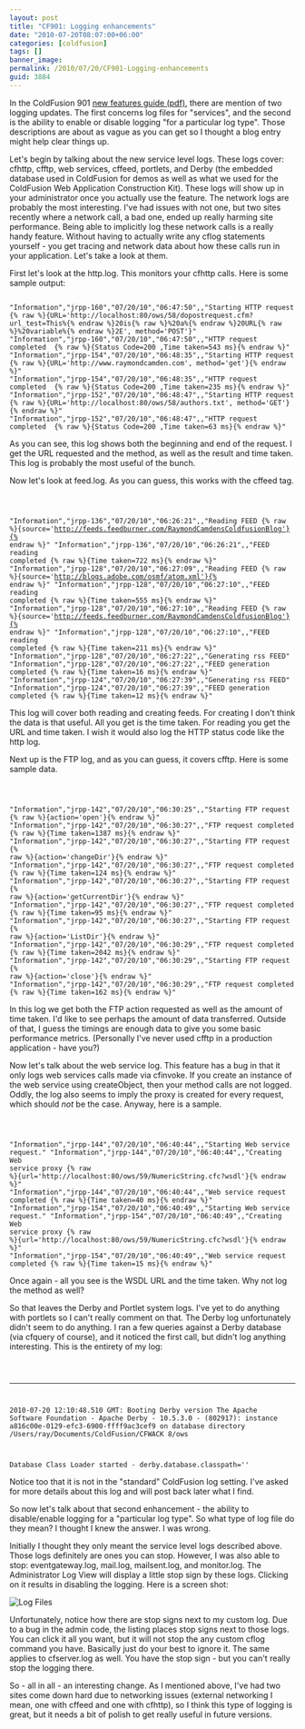 ```yaml
---
layout: post
title: "CF901: Logging enhancements"
date: "2010-07-20T08:07:00+06:00"
categories: [coldfusion]
tags: []
banner_image: 
permalink: /2010/07/20/CF901-Logging-enhancements
guid: 3884
---
```


In the ColdFusion 901 <a href="http://www.adobe.com/support/documentation/en/coldfusion/901/cf901features.pdf">new features guide (pdf)</a>, there are mention of two logging updates. The first concerns log files for "services", and the second is the ability to enable or disable logging "for a particular log type". Those descriptions are about as vague as you can get so I thought a blog entry might help clear things up.
<!--more-->
<p>
Let's begin by talking about the new service level logs. These logs cover: cfhttp, cfftp, web services, cffeed, portlets, and Derby (the embedded database used in ColdFusion for demos as well as what we used for the ColdFusion Web Application Construction Kit). These logs will show up in your administrator once you actually use the feature. The network logs are probably the most interesting. I've had issues with not one, but two sites recently where a network call, a bad one, ended up really harming site performance. Being able to implicitly log these network calls is a really handy feature. Without having to actually write any cflog statements yourself - you get tracing and network data about how these calls run in your application. Let's take a look at them.
<p>

First let's look at the http.log. This monitors your cfhttp calls. Here is some sample output:
<p>

<code>
"Information","jrpp-160","07/20/10","06:47:50",,"Starting HTTP request {% raw %}{URL='http://localhost:80/ows/58/dopostrequest.cfm?url_test=This%{% endraw %}20is{% raw %}%20a%{% endraw %}20URL{% raw %}%20variable%{% endraw %}2E', method='POST'}"
"Information","jrpp-160","07/20/10","06:47:50",,"HTTP request completed  {% raw %}{Status Code=200 ,Time taken=543 ms}{% endraw %}"
"Information","jrpp-154","07/20/10","06:48:35",,"Starting HTTP request {% raw %}{URL='http://www.raymondcamden.com', method='get'}{% endraw %}"
"Information","jrpp-154","07/20/10","06:48:35",,"HTTP request completed  {% raw %}{Status Code=200 ,Time taken=235 ms}{% endraw %}"
"Information","jrpp-152","07/20/10","06:48:47",,"Starting HTTP request {% raw %}{URL='http://localhost:80/ows/58/authors.txt', method='GET'}{% endraw %}"
"Information","jrpp-152","07/20/10","06:48:47",,"HTTP request completed  {% raw %}{Status Code=200 ,Time taken=63 ms}{% endraw %}"
</code>

<p>

As you can see, this log shows both the beginning and end of the request. I get the URL requested and the method, as well as the result and time taken. This log is probably the most useful of the bunch. 

<p>

Now let's look at feed.log. As you can guess, this works with the cffeed tag.

<p>

<code>

"Information","jrpp-136","07/20/10","06:26:21",,"Reading FEED {% raw %}{source='http://feeds.feedburner.com/RaymondCamdensColdfusionBlog'}{% endraw %}"
"Information","jrpp-136","07/20/10","06:26:21",,"FEED reading completed {% raw %}{Time taken=722 ms}{% endraw %}"
"Information","jrpp-128","07/20/10","06:27:09",,"Reading FEED {% raw %}{source='http://blogs.adobe.com/osmf/atom.xml'}{% endraw %}"
"Information","jrpp-128","07/20/10","06:27:10",,"FEED reading completed {% raw %}{Time taken=555 ms}{% endraw %}"
"Information","jrpp-128","07/20/10","06:27:10",,"Reading FEED {% raw %}{source='http://feeds.feedburner.com/RaymondCamdensColdfusionBlog'}{% endraw %}"
"Information","jrpp-128","07/20/10","06:27:10",,"FEED reading completed {% raw %}{Time taken=211 ms}{% endraw %}"
"Information","jrpp-128","07/20/10","06:27:22",,"Generating rss FEED"
"Information","jrpp-128","07/20/10","06:27:22",,"FEED generation completed {% raw %}{Time taken=16 ms}{% endraw %}"
"Information","jrpp-124","07/20/10","06:27:39",,"Generating rss FEED"
"Information","jrpp-124","07/20/10","06:27:39",,"FEED generation completed {% raw %}{Time taken=12 ms}{% endraw %}"
</code>

<p>

This log will cover both reading and creating feeds. For creating I don't think the data is that useful. All you get is the time taken. For reading you get the URL and time taken. I wish it would also log the HTTP status code like the http log. 

<p>

Next up is the FTP log, and as you can guess, it covers cfftp. Here is some sample data.

<p>

<code>

"Information","jrpp-142","07/20/10","06:30:25",,"Starting FTP request {% raw %}{action='open'}{% endraw %}"
"Information","jrpp-142","07/20/10","06:30:27",,"FTP request completed {% raw %}{Time taken=1387 ms}{% endraw %}"
"Information","jrpp-142","07/20/10","06:30:27",,"Starting FTP request {% raw %}{action='changeDir'}{% endraw %}"
"Information","jrpp-142","07/20/10","06:30:27",,"FTP request completed {% raw %}{Time taken=124 ms}{% endraw %}"
"Information","jrpp-142","07/20/10","06:30:27",,"Starting FTP request {% raw %}{action='getCurrentDir'}{% endraw %}"
"Information","jrpp-142","07/20/10","06:30:27",,"FTP request completed {% raw %}{Time taken=95 ms}{% endraw %}"
"Information","jrpp-142","07/20/10","06:30:27",,"Starting FTP request {% raw %}{action='ListDir'}{% endraw %}"
"Information","jrpp-142","07/20/10","06:30:29",,"FTP request completed {% raw %}{Time taken=2042 ms}{% endraw %}"
"Information","jrpp-142","07/20/10","06:30:29",,"Starting FTP request {% raw %}{action='close'}{% endraw %}"
"Information","jrpp-142","07/20/10","06:30:29",,"FTP request completed {% raw %}{Time taken=162 ms}{% endraw %}"
</code>

<p>

In this log we get both the FTP action requested as well as the amount of time taken. I'd like to see perhaps the amount of data transferred. Outside of that, I guess the timings are enough data to give you some basic performance metrics. (Personally I've never used cfftp in a production application - have you?)

<p>

Now let's talk about the web service log. This feature has a bug in that it only logs web services calls made via cfinvoke. If you create an instance of the web service using createObject, then your method calls are not logged. Oddly, the log also seems to imply the proxy is created for every request, which should <i>not</i> be the case. Anyway, here is a sample.

<p>

<code>

"Information","jrpp-144","07/20/10","06:40:44",,"Starting Web service request."
"Information","jrpp-144","07/20/10","06:40:44",,"Creating Web service proxy {% raw %}{url='http://localhost:80/ows/59/NumericString.cfc?wsdl'}{% endraw %}"
"Information","jrpp-144","07/20/10","06:40:44",,"Web service request completed {% raw %}{Time taken=40 ms}{% endraw %}"
"Information","jrpp-154","07/20/10","06:40:49",,"Starting Web service request."
"Information","jrpp-154","07/20/10","06:40:49",,"Creating Web service proxy {% raw %}{url='http://localhost:80/ows/59/NumericString.cfc?wsdl'}{% endraw %}"
"Information","jrpp-154","07/20/10","06:40:49",,"Web service request completed {% raw %}{Time taken=15 ms}{% endraw %}"
</code>

Once again - all you see is the WSDL URL and the time taken. Why not log the method as well?

<p>

So that leaves the Derby and Portlet system logs. I've yet to do anything with portlets so I can't really comment on that. The Derby log unfortunately didn't seem to do anything. I ran a few queries against a Derby database (via cfquery of course), and it noticed the first call, but didn't log anything interesting. This is the entirety of my log:

<p>

<code>

----------------------------------------------------------------
2010-07-20 12:10:48.510 GMT:
 Booting Derby version The Apache Software Foundation - Apache Derby - 10.5.3.0 - (802917): instance a816c00e-0129-efc3-6900-ffff9ac3cef9
on database directory /Users/ray/Documents/ColdFusion/CFWACK 8/ows  

Database Class Loader started - derby.database.classpath=''
</code>

<p>

Notice too that it is not in the "standard" ColdFusion log setting. I've asked for more details about this log and will post back later what I find.

<p>

So now let's talk about that second enhancement - the ability to disable/enable logging for a "particular log type". So what type of log file do they mean? I thought I knew the answer. I was wrong. 

<p>

Initially I thought they only meant the service level logs described above. Those logs definitely are ones you can stop. However, I was also able to stop: eventgateway.log, mail.log, mailsent.log, and monitor.log. The Administrator Log View will display a little stop sign by these logs. Clicking on it results in disabling the logging. Here is a screen shot:

<p>

<img src="https://static.raymondcamden.com/images/cfjedi/Screen shot 2010-07-20 at 7.13.29 AM.png" title="Log Files" />

<p>

Unfortunately, notice how there are stop signs next to my custom log. Due to a bug in the admin code, the listing places stop signs next to those logs. You can click it all you want, but it will not stop the any custom cflog command you have. Basically just do your best to ignore it. The same applies to cfserver.log as well. You have the stop sign - but you can't really stop the logging there.

<p>

So - all in all - an interesting change. As I mentioned above, I've had two sites come down hard due to networking issues (external networking I mean, one with cffeed and one with cfhttp), so I think this type of logging is great, but it needs a bit of polish to get really useful in future versions.